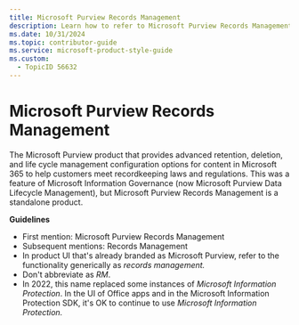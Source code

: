 ```yaml
---
title: Microsoft Purview Records Management
description: Learn how to refer to Microsoft Purview Records Management in your content.
ms.date: 10/31/2024
ms.topic: contributor-guide
ms.service: microsoft-product-style-guide
ms.custom:
  - TopicID 56632
---
```



# Microsoft Purview Records Management

The Microsoft Purview product that provides advanced retention, deletion, and life cycle management configuration options for content in Microsoft 365 to help customers meet recordkeeping laws and regulations. This was a feature of Microsoft Information Governance (now Microsoft Purview Data Lifecycle Management), but Microsoft Purview Records Management is a standalone product.

**Guidelines**

- First mention: Microsoft Purview Records Management
- Subsequent mentions: Records Management
- In product UI that's already branded as Microsoft Purview, refer to the functionality generically as *records management.*
- Don't abbreviate as *RM*.
- In 2022, this name replaced some instances of *​Microsoft Information Protection*. In the UI of Office apps and in the Microsoft Information Protection SDK, it's OK to continue to use *Microsoft Information Protection.*

